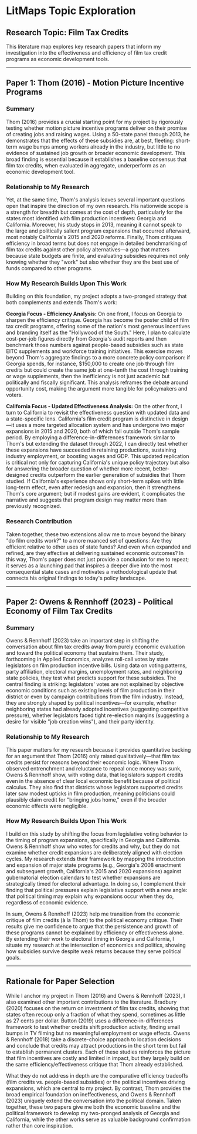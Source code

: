 # LitMaps Topic Exploration

## Research Topic: Film Tax Credits

This literature map explores key research papers that inform my investigation into the effectiveness and efficiency of film tax credit programs as economic development tools.

---

## Paper 1: Thom (2016) - Motion Picture Incentive Programs

### Summary

Thom (2016) provides a crucial starting point for my project by rigorously testing whether motion picture incentive programs deliver on their promise of creating jobs and raising wages. Using a 50-state panel through 2013, he demonstrates that the effects of these subsidies are, at best, fleeting: short-term wage bumps among workers already in the industry, but little to no evidence of sustained job growth or broader economic development. This broad finding is essential because it establishes a baseline consensus that film tax credits, when evaluated in aggregate, underperform as an economic development tool.

### Relationship to My Research

Yet, at the same time, Thom's analysis leaves several important questions open that inspire the direction of my own research. His nationwide scope is a strength for breadth but comes at the cost of depth, particularly for the states most identified with film production incentives: Georgia and California. Moreover, his study stops in 2013, meaning it cannot speak to the large and politically salient program expansions that occurred afterward, most notably California's 2015 and 2020 reforms. Finally, Thom critiques efficiency in broad terms but does not engage in detailed benchmarking of film tax credits against other policy alternatives—a gap that matters because state budgets are finite, and evaluating subsidies requires not only knowing whether they "work" but also whether they are the best use of funds compared to other programs.

### How My Research Builds Upon This Work

Building on this foundation, my project adopts a two-pronged strategy that both complements and extends Thom's work:

**Georgia Focus - Efficiency Analysis:**
On one front, I focus on Georgia to sharpen the efficiency critique. Georgia has become the poster child of film tax credit programs, offering some of the nation's most generous incentives and branding itself as the "Hollywood of the South." Here, I plan to calculate cost-per-job figures directly from Georgia's audit reports and then benchmark those numbers against people-based subsidies such as state EITC supplements and workforce training initiatives. This exercise moves beyond Thom's aggregate findings to a more concrete policy comparison: if Georgia spends, for instance, $150,000 to create one job through film credits but could create the same job at one-tenth the cost through training or wage supplements, then the inefficiency is not just academic but politically and fiscally significant. This analysis reframes the debate around opportunity cost, making the argument more tangible for policymakers and voters.

**California Focus - Updated Effectiveness Analysis:**
On the other front, I turn to California to revisit the effectiveness question with updated data and a state-specific lens. California's film credit program is distinctive in design—it uses a more targeted allocation system and has undergone two major expansions in 2015 and 2020, both of which fall outside Thom's sample period. By employing a difference-in-differences framework similar to Thom's but extending the dataset through 2022, I can directly test whether these expansions have succeeded in retaining productions, sustaining industry employment, or boosting wages and GDP. This updated replication is critical not only for capturing California's unique policy trajectory but also for answering the broader question of whether more recent, better-designed credits outperform the earlier generation of subsidies that Thom studied. If California's experience shows only short-term spikes with little long-term effect, even after redesign and expansion, then it strengthens Thom's core argument; but if modest gains are evident, it complicates the narrative and suggests that program design may matter more than previously recognized.

### Research Contribution

Taken together, these two extensions allow me to move beyond the binary "do film credits work?" to a more nuanced set of questions: Are they efficient relative to other uses of state funds? And even when expanded and refined, are they effective at delivering sustained economic outcomes? In this way, Thom's paper does not just provide a conclusion for me to repeat; it serves as a launching pad that inspires a deeper dive into the most consequential state cases and motivates a methodological update that connects his original findings to today's policy landscape.

---

## Paper 2: Owens & Rennhoff (2023) - Political Economy of Film Tax Credits

### Summary

Owens & Rennhoff (2023) take an important step in shifting the conversation about film tax credits away from purely economic evaluation and toward the political economy that sustains them. Their study, forthcoming in Applied Economics, analyzes roll-call votes by state legislators on film production incentive bills. Using data on voting patterns, party affiliation, electoral margins, unemployment rates, and neighboring state policies, they test what predicts support for these subsidies. The central finding is striking: legislators' votes are not explained by objective economic conditions such as existing levels of film production in their district or even by campaign contributions from the film industry. Instead, they are strongly shaped by political incentives—for example, whether neighboring states had already adopted incentives (suggesting competitive pressure), whether legislators faced tight re-election margins (suggesting a desire for visible "job creation wins"), and their party identity.

### Relationship to My Research

This paper matters for my research because it provides quantitative backing for an argument that Thom (2016) only raised qualitatively—that film tax credits persist for reasons beyond their economic logic. Where Thom observed entrenchment and reluctance to repeal once money was sunk, Owens & Rennhoff show, with voting data, that legislators support credits even in the absence of clear local economic benefit because of political calculus. They also find that districts whose legislators supported credits later saw modest upticks in film production, meaning politicians could plausibly claim credit for "bringing jobs home," even if the broader economic effects were negligible.

### How My Research Builds Upon This Work

I build on this study by shifting the focus from legislative voting behavior to the timing of program expansions, specifically in Georgia and California. Owens & Rennhoff show who votes for credits and why, but they do not examine whether credit expansions are deliberately aligned with election cycles. My research extends their framework by mapping the introduction and expansion of major state programs (e.g., Georgia's 2008 enactment and subsequent growth, California's 2015 and 2020 expansions) against gubernatorial election calendars to test whether expansions are strategically timed for electoral advantage. In doing so, I complement their finding that political pressures explain legislative support with a new angle: that political timing may explain why expansions occur when they do, regardless of economic evidence.

In sum, Owens & Rennhoff (2023) help me transition from the economic critique of film credits (à la Thom) to the political economy critique. Their results give me confidence to argue that the persistence and growth of these programs cannot be explained by efficiency or effectiveness alone. By extending their work to electoral timing in Georgia and California, I situate my research at the intersection of economics and politics, showing how subsidies survive despite weak returns because they serve political goals.

---

## Rationale for Paper Selection

While I anchor my project in Thom (2016) and Owens & Rennhoff (2023), I also examined other important contributions to the literature. Bradbury (2020) focuses on the return on investment of film tax credits, showing that states often recoup only a fraction of what they spend, sometimes as little as 27 cents per dollar. Button (2019) uses a difference-in-differences framework to test whether credits shift production activity, finding small bumps in TV filming but no meaningful employment or wage effects. Owens & Rennhoff (2018) take a discrete-choice approach to location decisions and conclude that credits may attract productions in the short term but fail to establish permanent clusters. Each of these studies reinforces the picture that film incentives are costly and limited in impact, but they largely build on the same efficiency/effectiveness critique that Thom already established. 

What they do not address in depth are the comparative efficiency tradeoffs (film credits vs. people-based subsidies) or the political incentives driving expansions, which are central to my project. By contrast, Thom provides the broad empirical foundation on ineffectiveness, and Owens & Rennhoff (2023) uniquely extend the conversation into the political domain. Taken together, these two papers give me both the economic baseline and the political framework to develop my two-pronged analysis of Georgia and California, while the other works serve as valuable background confirmation rather than core inspiration.


